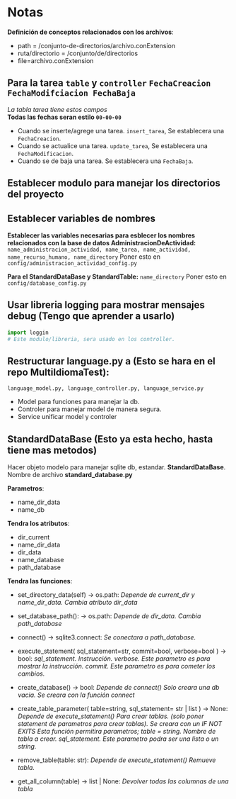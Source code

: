 # Notas
**Definición de conceptos relacionados con los archivos**:
- path = /conjunto-de-directorios/archivo.conExtension
- ruta/directorio = /conjunto/de/directorios
- file=archivo.conExtension




## Para la tarea `table` y `controller` `FechaCreacion FechaModifciacion FechaBaja`
*La tabla tarea tiene estos campos*  
**Todas las fechas seran estilo `00-00-00`**  
- Cuando se inserte/agrege una tarea. `insert_tarea`, Se establecera una `FechaCreacion`.  
- Cuando se actualice una tarea. `update_tarea`, Se establecera una `FechaModificacion`.  
- Cuando se de baja una tarea. Se establecera una `FechaBaja`.  




## Establecer modulo para manejar los directorios del proyecto




## Establecer variables de nombres
**Establecer las variables necesarias para esblecer los nombres relacionados con la base de datos AdministracionDeActividad:** `name_administracion_actividad, name_tarea, name_actividad, name_recurso_humano, name_directory`
Poner esto en `config/administracion_actividad_config.py`

**Para el StandardDataBase y StandardTable:** `name_directory`
Poner esto en `config/database_config.py`




## Usar libreria logging para mostrar mensajes debug (Tengo que aprender a usarlo)
```python
import loggin
# Este modulo/libreria, sera usado en los controller.
```




## Restructurar language.py a (Esto se hara en el repo MultiIdiomaTest): 
`language_model.py, language_controller.py, language_service.py`
- Model para funciones para manejar la db. 
- Controler para manejar model de manera segura. 
- Service unificar model y controler




## StandardDataBase (Esto ya esta hecho, hasta tiene mas metodos)
Hacer objeto modelo para manejar sqlite db, estandar.
**StandardDataBase**. Nombre de archivo **standard_database.py**

**Parametros**: 
- name_dir_data
- name_db

**Tendra los atributos**:
- dir_current
- name_dir_data
- dir_data
- name_database
- path_database

**Tendra las funciones**:
- set_directory_data(self) -> os.path:
*Depende de current_dir y name_dir_data. Cambia atributo dir_data*

- set_database_path(): -> os.path:
*Depende de dir_data. Cambia path_database*

- connect() -> sqlite3.connect:
*Se conectara a path_database.*

- execute_statement( sql_statement=str, commit=bool, verbose=bool ) -> bool:
*sql_statement. Instrucción.
verbose. Este parametro es para mostrar la instrucción.
commit. Este parametro es para cometer los cambios.*

- create_database() -> bool:
*Depende de connect()
Solo creara una db vacia. Se creara con la función connect*

- create_table_parameter( table=string, sql_statement= str | list ) -> None:
*Depende de execute_statement()
Para crear tablas. (solo poner statement de parametros para crear tablas). Se creara con un IF NOT EXITS
Esta función permitira parametros; 
table = string. Nombre de tabla a crear.
sql_statement. Este parametro podra ser una lista o un string.*

- remove_table(table: str):
*Depende de execute_statement()
Remueve tabla.*

- get_all_column(table) -> list | None:
*Devolver todas las columnas de una tabla*